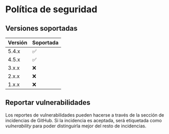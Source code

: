 # Política de seguridad

## Versiones soportadas

| Versión | Soportada          |
| ------- | ------------------ |
| 5.4.x   | :white_check_mark: |
| 4.5.x   | :white_check_mark: |
| 3.x.x   | :x:                |
| 2.x.x   | :x:                |
| 1.x.x   | :x:                |

## Reportar vulnerabilidades

Los reportes de vulnerabilidades pueden hacerse a través de la sección de incidencias de GitHub. Si la incidencia es aceptada, será etiquetada como *vulnerability* para poder distinguirla mejor del resto de incidencias.
